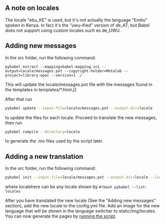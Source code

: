 ## A note on locales

The locale "ebu_KE" is used, but it's not actually the language "Embu" spoken in Kenya. In fact it's the "uwu-ified" version of de_AT, but Babel does not support using custom locales such es de_UWU.

## Adding new messages

In the src folder, run the following command:

```
pybabel extract --mapping=babel-mapping.ini --output=locale/messages.pot --copyright-holder=Metalab --project=library-opac --version=1 ./
```
This will update the locale/messages.pot file with the messages found in the templates in templates/*.html.j2

After that run
``` bash
pybabel update --input-file=locale/messages.pot --output-dir=locale
```
to update the files for each locale. Proceed to translate the new messages, then run
``` bash
pybabel compile --directory=locale
```
to generate the .mo files used by the script later.

## Adding a new translation

In the src folder, run the following command:
``` bash
pybabel init --input-file=locale/messages.pot --output-dir=locale --locale=*localehere*
```
where localehere can be any locale shown by `#!bash pybabel --list-locales`

After you have translated the new locale (See the "Adding new messages" section), add the new locale to the config.yml file. Add an image for the new language that will be shown in the language switcher to static/img/locales. You can now generate the pages by [running the script](howtouse.md).
